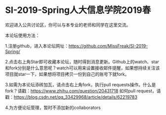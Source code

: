 # SI-2019-Spring人大信息学院2019春
欢迎进入公共讨论区，你可以与本专业的老师和同学在这里交流。

本论坛使用方法：

1.注册github，进入本论坛网址：https://github.com/MissFreak/SI-2019-Spring/

2.点击右上角Star即可收藏本论坛，随时得到消息更新。Github上的watch、star和fork分别是什么意思呢？watch可以用来设置接收邮件提醒，如果想持续关注该项目就star一下，如果想将项目拷贝一份到自己的账号下就fork。

3.如需为本论坛添砖加瓦，请点击右上角fork，执行pull requests操作。什么是fork？请戳：https://www.zhihu.com/question/20431718 如何pull request，请戳：https://blog.csdn.net/qq_33429968/article/details/62219783

4.为方便论坛管理，暂时不添加新的collaborators
